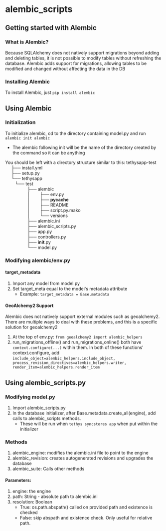 # alembic_scripts
## Getting started with Alembic
### What is Alembic?
Because SQLAlchemy does not natively support migrations beyond adding and deleting tables, it is not possible to modify tables without refreshing the database. Alembic adds support for migrations, allowing tables to be modified and changed without affecting the data in the DB

### Installing Alembic
To install Alembic, just `pip install alembic`

## Using Alembic
### Initialization
To initialize alembic, cd to the directory containing model.py and run `alembic init alembic`
* The alembic following init will be the name of the directory created by the command so it can be anything

You should be left with a directory structure similar to this:
tethysapp-test\
&nbsp;&nbsp;&nbsp;&nbsp;&nbsp;├── install.yml\
&nbsp;&nbsp;&nbsp;&nbsp;&nbsp;├── setup.py\
&nbsp;&nbsp;&nbsp;&nbsp;&nbsp;└── tethysapp\
    &nbsp;&nbsp;&nbsp;&nbsp;&nbsp;└── test\
        &nbsp;&nbsp;&nbsp;&nbsp;&nbsp;&nbsp;&nbsp;&nbsp;&nbsp;&nbsp;&nbsp;&nbsp;&nbsp;&nbsp;&nbsp;├── alembic\
        &nbsp;&nbsp;&nbsp;&nbsp;&nbsp;&nbsp;&nbsp;&nbsp;&nbsp;&nbsp;&nbsp;&nbsp;&nbsp;&nbsp;&nbsp;│   &nbsp;&nbsp;&nbsp;&nbsp;&nbsp;├── env.py\
        &nbsp;&nbsp;&nbsp;&nbsp;&nbsp;&nbsp;&nbsp;&nbsp;&nbsp;&nbsp;&nbsp;&nbsp;&nbsp;&nbsp;&nbsp;│   &nbsp;&nbsp;&nbsp;&nbsp;&nbsp;├── __pycache__\
        &nbsp;&nbsp;&nbsp;&nbsp;&nbsp;&nbsp;&nbsp;&nbsp;&nbsp;&nbsp;&nbsp;&nbsp;&nbsp;&nbsp;&nbsp;│   &nbsp;&nbsp;&nbsp;&nbsp;&nbsp;├── README\
        &nbsp;&nbsp;&nbsp;&nbsp;&nbsp;&nbsp;&nbsp;&nbsp;&nbsp;&nbsp;&nbsp;&nbsp;&nbsp;&nbsp;&nbsp;│   &nbsp;&nbsp;&nbsp;&nbsp;&nbsp;├── script.py.mako\
        &nbsp;&nbsp;&nbsp;&nbsp;&nbsp;&nbsp;&nbsp;&nbsp;&nbsp;&nbsp;&nbsp;&nbsp;&nbsp;&nbsp;&nbsp;│   &nbsp;&nbsp;&nbsp;&nbsp;&nbsp;└── versions\
        &nbsp;&nbsp;&nbsp;&nbsp;&nbsp;&nbsp;&nbsp;&nbsp;&nbsp;&nbsp;&nbsp;&nbsp;&nbsp;&nbsp;&nbsp;├── alembic.ini\
        &nbsp;&nbsp;&nbsp;&nbsp;&nbsp;&nbsp;&nbsp;&nbsp;&nbsp;&nbsp;&nbsp;&nbsp;&nbsp;&nbsp;&nbsp;├── alembic_scripts.py\
        &nbsp;&nbsp;&nbsp;&nbsp;&nbsp;&nbsp;&nbsp;&nbsp;&nbsp;&nbsp;&nbsp;&nbsp;&nbsp;&nbsp;&nbsp;├── app.py\
        &nbsp;&nbsp;&nbsp;&nbsp;&nbsp;&nbsp;&nbsp;&nbsp;&nbsp;&nbsp;&nbsp;&nbsp;&nbsp;&nbsp;&nbsp;├── controllers.py\
        &nbsp;&nbsp;&nbsp;&nbsp;&nbsp;&nbsp;&nbsp;&nbsp;&nbsp;&nbsp;&nbsp;&nbsp;&nbsp;&nbsp;&nbsp;├── __init__.py\
        &nbsp;&nbsp;&nbsp;&nbsp;&nbsp;&nbsp;&nbsp;&nbsp;&nbsp;&nbsp;&nbsp;&nbsp;&nbsp;&nbsp;&nbsp;└── model.py

### Modifying alembic/env.py

#### target_metadata
1. Import any model from model.py
2. Set target_meta equal to the model's metadata attribute
    * Example: `target_metadata = Base.metadata`

#### GeoAlchemy2 Support
Alembic does not natively support external modules such as geoalchemy2. There are multiple ways to deal with these problems, and this is a specific solution for geoalchemy2
1. At the top of env.py: `from geoalchemy2 import alembic_helpers`
2. run_migrations_offline() and run_migrations_online() both have `context.configure(...)` within them. In both of these functions' context.configure, add `include_object=alembic_helpers.include_object, process_revision_directives=alembic_helpers.writer, render_item=alembic_helpers.render_item`

## Using alembic_scripts.py
### Modifying model.py
1. Import alembic_scripts.py
2. In the database initializer, after Base.metadata.create_all(engine), add calls to alembic_scripts methods.
    * These will be run when `tethys syncstores app` when put within the initializer
### Methods
1. alembic_engine: modifies the alembic.ini file to point to the engine
2. alembic_revision: creates autogenerated revisions and upgrades the database
3. alembic_suite: Calls other methods
#### Parameters:
1. engine: the engine
2. path: String - absolute path to alembic.ini
3. resolution: Boolean
    * True: os.path.abspath() called on provided path and existence is checked
    * False: skip abspath and existence check. Only useful for relative path.


